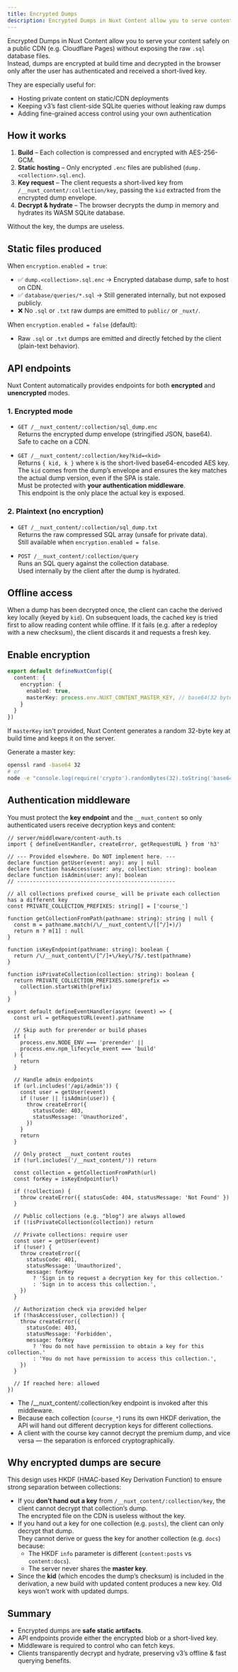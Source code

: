 ```yaml
---
title: Encrypted Dumps
description: Encrypted Dumps in Nuxt Content allow you to serve content safely on a public CDN while requiring authentication to access it.
---
```


Encrypted Dumps in Nuxt Content allow you to serve your content safely on a public CDN (e.g. Cloudflare Pages) without exposing the raw `.sql` database files.  
Instead, dumps are encrypted at build time and decrypted in the browser only after the user has authenticated and received a short-lived key.

They are especially useful for:

- Hosting private content on static/CDN deployments
- Keeping v3’s fast client-side SQLite queries without leaking raw dumps
- Adding fine-grained access control using your own authentication

## How it works

1. **Build** – Each collection is compressed and encrypted with AES-256-GCM.  
2. **Static hosting** – Only encrypted `.enc` files are published (`dump.<collection>.sql.enc`).  
3. **Key request** – The client requests a short-lived key from `/__nuxt_content/:collection/key`, passing the `kid` extracted from the encrypted dump envelope.  
4. **Decrypt & hydrate** – The browser decrypts the dump in memory and hydrates its WASM SQLite database.  

Without the key, the dumps are useless.

## Static files produced

When `encryption.enabled = true`:

- ✅ `dump.<collection>.sql.enc` → Encrypted database dump, safe to host on CDN.  
- ✅ `database/queries/*.sql` → Still generated internally, but not exposed publicly.  
- ❌ No `.sql` or `.txt` raw dumps are emitted to `public/` or `_nuxt/`.  

When `encryption.enabled = false` (default):

- Raw `.sql` or `.txt` dumps are emitted and directly fetched by the client (plain-text behavior).


## API endpoints

Nuxt Content automatically provides endpoints for both **encrypted** and **unencrypted** modes.

### 1. Encrypted mode

- `GET /__nuxt_content/:collection/sql_dump.enc`  
  Returns the encrypted dump envelope (stringified JSON, base64).  
  Safe to cache on a CDN.

- `GET /__nuxt_content/:collection/key?kid=<kid>`  
  Returns `{ kid, k }` where `k` is the short-lived base64-encoded AES key. The `kid` comes from the dump’s envelope and ensures the key matches the actual dump version, even if the SPA is stale.  
  Must be protected with **your authentication middleware**.  
  This endpoint is the only place the actual key is exposed.

### 2. Plaintext (no encryption)

- `GET /__nuxt_content/:collection/sql_dump.txt`  
  Returns the raw compressed SQL array (unsafe for private data).  
  Still available when `encryption.enabled = false`.

- `POST /__nuxt_content/:collection/query`  
  Runs an SQL query against the collection database.  
  Used internally by the client after the dump is hydrated.

## Offline access

When a dump has been decrypted once, the client can cache the derived key locally (keyed by `kid`). On subsequent loads, the cached key is tried first to allow reading content while offline. If it fails (e.g. after a redeploy with a new checksum), the client discards it and requests a fresh key.

## Enable encryption

```ts [nuxt.config.ts]
export default defineNuxtConfig({
  content: {
    encryption: {
      enabled: true,
      masterKey: process.env.NUXT_CONTENT_MASTER_KEY, // base64(32 bytes)
    }
  }
})
```

If `masterKey` isn't provided, Nuxt Content generates a random 32-byte key at build time and keeps it on the server.

Generate a master key:

```bash
openssl rand -base64 32
# or
node -e "console.log(require('crypto').randomBytes(32).toString('base64'))"
```

## Authentication middleware

You must protect the **key endpoint** and the `__nuxt_content` so only authenticated users receive decryption keys and content:

```
// server/middleware/content-auth.ts
import { defineEventHandler, createError, getRequestURL } from 'h3'

// --- Provided elsewhere. Do NOT implement here. ---
declare function getUser(event: any): any | null
declare function hasAccess(user: any, collection: string): boolean
declare function isAdmin(user: any): boolean
// --------------------------------------------------

// all collections prefixed course_ will be private each collection has a different key
const PRIVATE_COLLECTION_PREFIXES: string[] = ['course_']

function getCollectionFromPath(pathname: string): string | null {
  const m = pathname.match(/\/__nuxt_content\/([^/]+)/)
  return m ? m[1] : null
}

function isKeyEndpoint(pathname: string): boolean {
  return /\/__nuxt_content\/[^/]+\/key\/?$/.test(pathname)
}

function isPrivateCollection(collection: string): boolean {
  return PRIVATE_COLLECTION_PREFIXES.some(prefix =>
    collection.startsWith(prefix)
  )
}

export default defineEventHandler(async (event) => {
  const url = getRequestURL(event).pathname

  // Skip auth for prerender or build phases
  if (
    process.env.NODE_ENV === 'prerender' ||
    process.env.npm_lifecycle_event === 'build'
  ) {
    return
  }

  // Handle admin endpoints
  if (url.includes('/api/admin')) {
    const user = getUser(event)
    if (!user || !isAdmin(user)) {
      throw createError({
        statusCode: 403,
        statusMessage: 'Unauthorized',
      })
    }
    return
  }

  // Only protect __nuxt_content routes
  if (!url.includes('/__nuxt_content/')) return

  const collection = getCollectionFromPath(url)
  const forKey = isKeyEndpoint(url)

  if (!collection) {
    throw createError({ statusCode: 404, statusMessage: 'Not Found' })
  }

  // Public collections (e.g. "blog") are always allowed
  if (!isPrivateCollection(collection)) return

  // Private collections: require user
  const user = getUser(event)
  if (!user) {
    throw createError({
      statusCode: 401,
      statusMessage: 'Unauthorized',
      message: forKey
        ? 'Sign in to request a decryption key for this collection.'
        : 'Sign in to access this collection.',
    })
  }

  // Authorization check via provided helper
  if (!hasAccess(user, collection)) {
    throw createError({
      statusCode: 403,
      statusMessage: 'Forbidden',
      message: forKey
        ? 'You do not have permission to obtain a key for this collection.'
        : 'You do not have permission to access this collection.',
    })
  }

  // If reached here: allowed
})
```

- The /__nuxt_content/:collection/key endpoint is invoked after this middleware.
- Because each collection (`course_*`) runs its own HKDF derivation, the API will hand out different decryption keys for different collections.
- A client with the course key cannot decrypt the premium dump, and vice versa — the separation is enforced cryptographically.

## Why encrypted dumps are secure

This design uses HKDF (HMAC-based Key Derivation Function) to ensure strong separation between collections:

- If you **don’t hand out a key** from `/__nuxt_content/:collection/key`, the client cannot decrypt that collection’s dump.  
  The encrypted file on the CDN is useless without the key.
- If you hand out a key for one collection (e.g. `posts`), the client can only decrypt that dump.  
  They cannot derive or guess the key for another collection (e.g. `docs`) because:
  - The HKDF `info` parameter is different (`content:posts` vs `content:docs`).  
  - The server never shares the **master key**.  
- Since the **kid** (which encodes the dump’s checksum) is included in the derivation, a new build with updated content produces a new key. Old keys won’t work with updated dumps.

## Summary

* Encrypted dumps are **safe static artifacts**.
* API endpoints provide either the encrypted blob or a short-lived key.
* Middleware is required to control who can fetch keys.
* Clients transparently decrypt and hydrate, preserving v3’s offline & fast querying benefits.